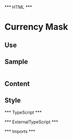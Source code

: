 *** HTML ***
# Currency Mask

## Use

## Sample
<mat-tab-group>
    <mat-tab label="Component Sample">
        <div class="tab-height">
        </div></mat-tab>
    <mat-tab label="HTML"><div class="tab-height">
        <table style="width:100%">
        </table>
    </div></mat-tab>
</mat-tab-group>

## Content


## Style


*** TypeScript *** 

*** ExternalTypeScript ***

*** Imports ***